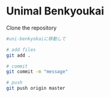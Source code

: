 # Unimal Benkyoukai

Clone the repository

```bash
#uni-benkyokaiに移動して

# add files
git add .

# commit
git commit -m "message"

# push
git push origin master

```

